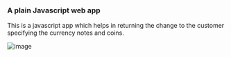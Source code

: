 ### A plain Javascript web app

This is a javascript app which helps in returning the change to the customer specifying the currency notes and coins. 

![image](https://github.com/Vipul-Bhardwaj777/cash-register-manager/assets/98729146/2501343e-e2ff-4bff-9834-806e1106924d)

